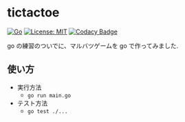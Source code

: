 # tictactoe
[![Go](https://github.com/monokemonoke/tictactoe/actions/workflows/go.yml/badge.svg)](https://github.com/monokemonoke/tictactoe/actions/workflows/go.yml)
[![License: MIT](https://img.shields.io/badge/License-MIT-yellow.svg)](https://opensource.org/licenses/MIT)
[![Codacy Badge](https://app.codacy.com/project/badge/Grade/c15ae6464f3549228a517bb9edac456f)](https://www.codacy.com/gh/monokemonoke/tictactoe/dashboard?utm_source=github.com&amp;utm_medium=referral&amp;utm_content=monokemonoke/tictactoe&amp;utm_campaign=Badge_Grade)

go の練習のついでに、マルバツゲームを go で作ってみました.

## 使い方

- 実行方法
  - `go run main.go`
- テスト方法
  - `go test ./...`
